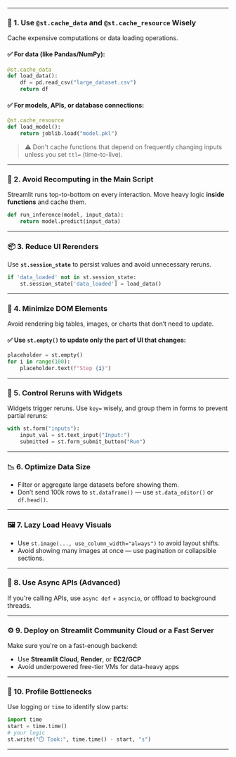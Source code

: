 
---

### 🚀 1. **Use `@st.cache_data` and `@st.cache_resource` Wisely**
Cache expensive computations or data loading operations.

#### ✅ For data (like Pandas/NumPy):
```python
@st.cache_data
def load_data():
    df = pd.read_csv("large_dataset.csv")
    return df
```

#### ✅ For models, APIs, or database connections:
```python
@st.cache_resource
def load_model():
    return joblib.load("model.pkl")
```

> ⚠️ Don't cache functions that depend on frequently changing inputs unless you set `ttl=` (time-to-live).

---

### 🧠 2. **Avoid Recomputing in the Main Script**
Streamlit runs top-to-bottom on every interaction. Move heavy logic **inside functions** and cache them.

```python
def run_inference(model, input_data):
    return model.predict(input_data)
```

---

### 📦 3. **Reduce UI Rerenders**
Use **`st.session_state`** to persist values and avoid unnecessary reruns.

```python
if 'data_loaded' not in st.session_state:
    st.session_state['data_loaded'] = load_data()
```

---

### 🧼 4. **Minimize DOM Elements**
Avoid rendering big tables, images, or charts that don’t need to update.

#### ✅ Use `st.empty()` to update only the part of UI that changes:
```python
placeholder = st.empty()
for i in range(100):
    placeholder.text(f"Step {i}")
```

---

### 🔁 5. **Control Reruns with Widgets**
Widgets trigger reruns. Use `key=` wisely, and group them in forms to prevent partial reruns:

```python
with st.form("inputs"):
    input_val = st.text_input("Input:")
    submitted = st.form_submit_button("Run")
```

---

### 📉 6. **Optimize Data Size**
- Filter or aggregate large datasets before showing them.
- Don’t send 100k rows to `st.dataframe()` — use `st.data_editor()` or `df.head()`.

---

### 🖼️ 7. **Lazy Load Heavy Visuals**
- Use `st.image(..., use_column_width="always")` to avoid layout shifts.
- Avoid showing many images at once — use pagination or collapsible sections.

---

### 🛜 8. **Use Async APIs (Advanced)**
If you're calling APIs, use `async def` + `asyncio`, or offload to background threads.

---

### ⚙️ 9. **Deploy on Streamlit Community Cloud or a Fast Server**
Make sure you're on a fast-enough backend:
- Use **Streamlit Cloud**, **Render**, or **EC2/GCP**
- Avoid underpowered free-tier VMs for data-heavy apps

---

### 🧪 10. **Profile Bottlenecks**
Use logging or `time` to identify slow parts:
```python
import time
start = time.time()
# your logic
st.write("⏱️ Took:", time.time() - start, "s")
```

---
